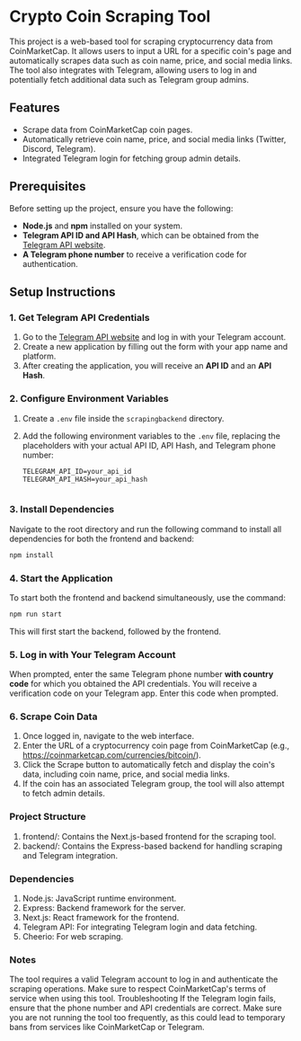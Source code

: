 # Crypto Coin Scraping Tool

This project is a web-based tool for scraping cryptocurrency data from CoinMarketCap. It allows users to input a URL for a specific coin's page and automatically scrapes data such as coin name, price, and social media links. The tool also integrates with Telegram, allowing users to log in and potentially fetch additional data such as Telegram group admins.

## Features
- Scrape data from CoinMarketCap coin pages.
- Automatically retrieve coin name, price, and social media links (Twitter, Discord, Telegram).
- Integrated Telegram login for fetching group admin details.

## Prerequisites
Before setting up the project, ensure you have the following:
- **Node.js** and **npm** installed on your system.
- **Telegram API ID and API Hash**, which can be obtained from the [Telegram API website](https://my.telegram.org/auth).
- **A Telegram phone number** to receive a verification code for authentication.

## Setup Instructions

### 1. Get Telegram API Credentials
1. Go to the [Telegram API website](https://my.telegram.org/auth) and log in with your Telegram account.
2. Create a new application by filling out the form with your app name and platform.
3. After creating the application, you will receive an **API ID** and an **API Hash**.

### 2. Configure Environment Variables
1. Create a `.env` file inside the `scrapingbackend` directory.
2. Add the following environment variables to the `.env` file, replacing the placeholders with your actual API ID, API Hash, and Telegram phone number:

    ```env
    TELEGRAM_API_ID=your_api_id
    TELEGRAM_API_HASH=your_api_hash
  
    ```

### 3. Install Dependencies
Navigate to the root directory and run the following command to install all dependencies for both the frontend and backend:

```bash
npm install
```
### 4. Start the Application
To start both the frontend and backend simultaneously, use the command:

```bash
npm run start
```
This will first start the backend, followed by the frontend.

### 5. Log in with Your Telegram Account
When prompted, enter the same Telegram phone number **with country code** for which you obtained the API credentials.
You will receive a verification code on your Telegram app. Enter this code when prompted.
### 6. Scrape Coin Data
1. Once logged in, navigate to the web interface.
2. Enter the URL of a cryptocurrency coin page from CoinMarketCap (e.g., https://coinmarketcap.com/currencies/bitcoin/).
3. Click the Scrape button to automatically fetch and display the coin's data, including coin name, price, and social media links.
4. If the coin has an associated Telegram group, the tool will also attempt to fetch admin details.
### Project Structure
1. frontend/: Contains the Next.js-based frontend for the scraping tool.
2. backend/: Contains the Express-based backend for handling scraping and Telegram integration.
### Dependencies
1. Node.js: JavaScript runtime environment.
2. Express: Backend framework for the server.
3. Next.js: React framework for the frontend.
4. Telegram API: For integrating Telegram login and data fetching.
5. Cheerio: For web scraping.
### Notes
The tool requires a valid Telegram account to log in and authenticate the scraping operations.
Make sure to respect CoinMarketCap's terms of service when using this tool.
Troubleshooting
If the Telegram login fails, ensure that the phone number and API credentials are correct.
Make sure you are not running the tool too frequently, as this could lead to temporary bans from services like CoinMarketCap or Telegram.
